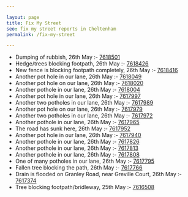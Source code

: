 ```yaml
---

layout: page
title: Fix My Street
seo: fix my street reports in Cheltenham
permalink: /fix-my-street

---
```


<!-- fix_marker starts -->

- Dumping of rubbish, 26th May :- [7618501](https://www.fixmystreet.com/report/7618501)
- Hedge/trees blocking footpath, 26th May :- [7618426](https://www.fixmystreet.com/report/7618426)
- New fence is blocking footpath completely, 26th May :- [7618416](https://www.fixmystreet.com/report/7618416)
- Another pot hole in our lane, 26th May :- [7618049](https://www.fixmystreet.com/report/7618049)
- Another pot hole on our lane, 26th May :- [7618020](https://www.fixmystreet.com/report/7618020)
- Another pothole in our lane, 26th May :- [7618004](https://www.fixmystreet.com/report/7618004)
- Another pot hole in our lane, 26th May :- [7617997](https://www.fixmystreet.com/report/7617997)
- Another two potholes in our lane, 26th May :- [7617989](https://www.fixmystreet.com/report/7617989)
- Another pot hole on our lane, 26th May :- [7617979](https://www.fixmystreet.com/report/7617979)
- Another two potholes in our lane, 26th May :- [7617972](https://www.fixmystreet.com/report/7617972)
- Another pothole in our lane, 26th May :- [7617965](https://www.fixmystreet.com/report/7617965)
- The road has sunk here, 26th May :- [7617952](https://www.fixmystreet.com/report/7617952)
- Another pot hole in our lane, 26th May :- [7617940](https://www.fixmystreet.com/report/7617940)
- Another pothole in our lane, 26th May :- [7617826](https://www.fixmystreet.com/report/7617826)
- Another pothole in our lane, 26th May :- [7617813](https://www.fixmystreet.com/report/7617813)
- Another pothole in our lane, 26th May :- [7617808](https://www.fixmystreet.com/report/7617808)
- One of many potholes in our lane, 26th May :- [7617795](https://www.fixmystreet.com/report/7617795)
- Fallen tree blocking the path, 26th May :- [7617766](https://www.fixmystreet.com/report/7617766)
- Drain is flooded on Granley Road, near Greville Court, 26th May :- [7617374](https://www.fixmystreet.com/report/7617374)
- Tree blocking footpath/bridleway, 25th May :- [7616508](https://www.fixmystreet.com/report/7616508)

<!-- fix_marker ends -->